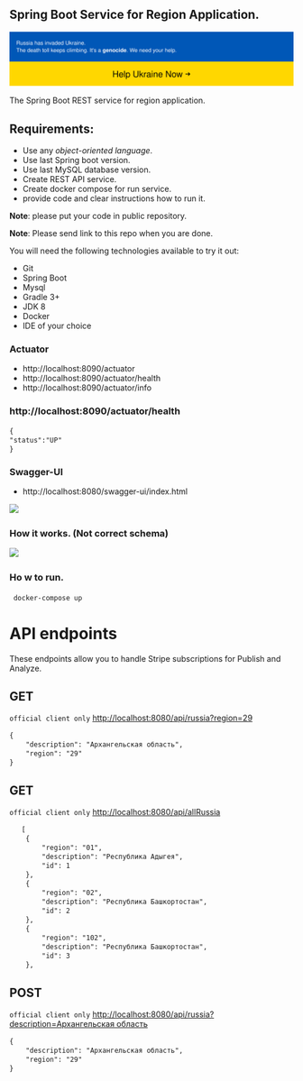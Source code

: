 ## Spring Boot Service for Region Application.

[![SWUbanner](https://raw.githubusercontent.com/vshymanskyy/StandWithUkraine/main/banner2-direct.svg)](https://vshymanskyy.github.io/StandWithUkraine/)


The Spring Boot REST service for region application.

## Requirements:

- Use any *object-oriented language*.
- Use last Spring boot version.
- Use last MySQL database version.
- Create REST API service.
- Create docker compose for run service.
- provide code and clear instructions how to run it.

**Note**: please put your code in public repository.

**Note**: Please send link to this repo when you are done.

You will need the following technologies available to try it out:

* Git
* Spring Boot
* Mysql
* Gradle 3+
* JDK 8
* Docker
* IDE of your choice

### Actuator

* http://localhost:8090/actuator
* http://localhost:8090/actuator/health
* http://localhost:8090/actuator/info

### http://localhost:8090/actuator/health

```
{
"status":"UP"
}
```

### Swagger-UI

* http://localhost:8080/swagger-ui/index.html

![](https://d.radikal.ru/d12/2202/15/403e9978bc0e.png)

### How it works. (Not correct schema)

![](https://c.radikal.ru/c08/2108/48/e78d3e2723cc.png)

### Ho w to run.

``` docker-compose up```

# API endpoints

These endpoints allow you to handle Stripe subscriptions for Publish and Analyze.

## GET

`official client only` [http://localhost:8080/api/russia?region=29](#get-)<br/>

```
{
    "description": "Архангельская область",
    "region": "29"
}
```

## GET

`official client only` [http://localhost:8080/api/allRussia](#get-)<br/>

```
   [
    {
        "region": "01",
        "description": "Республика Адыгея",
        "id": 1
    },
    {
        "region": "02",
        "description": "Республика Башкортостан",
        "id": 2
    },
    {
        "region": "102",
        "description": "Республика Башкортостан",
        "id": 3
    },
```

## POST

`official client only` [http://localhost:8080/api/russia?description=Архангельская область](#post-) <br/>

```
{
    "description": "Архангельская область",
    "region": "29"
}
```